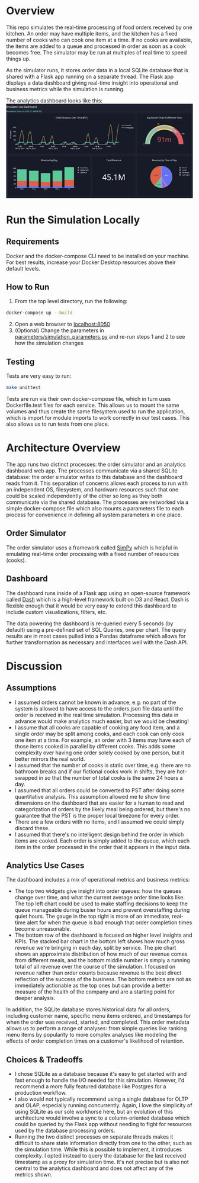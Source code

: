 # Overview
This repo simulates the real-time processing of food orders received by one kitchen. An order may have multiple items, and the kitchen has a fixed number of cooks who can cook one item at a time. If no cooks are available, the items are added to a queue and processed in order as soon as a cook becomes free. The simulator may be run at multiples of real time to speed things up.

As the simulator runs, it stores order data in a local SQLite database that is shared with a Flask app running on a separate thread. The Flask app displays a data dashboard giving real-time insight into operational and business metrics while the simulation is running.

The analytics dashboard looks like this:
![dashboard](./images/dashboard.png)

# Run the Simulation Locally
## Requirements
Docker and the docker-compose CLI need to be installed on your machine. For best results, increase your Docker Desktop resources above their default levels.

## How to Run
1) From the top level directory, run the following:
```bash
docker-compose up --build
```
2) Open a web browser to [localhost:8050](http://localhost:8050/)
3) (Optional) Change the parameters in [parameters/simulation_parameters.py](./parameters/simulation_parameters.py) and re-run steps 1 and 2 to see how the simulation changes

## Testing
Tests are very easy to run:
```bash
make unittest
```

Tests are run via their own docker-compose file, which in turn uses Dockerfile.test files for each service. This allows us to mount the same volumes and thus create the same filesystem used to run the application, which is import for module imports to work correctly in our test cases. This also allows us to run tests from one place.

# Architecture Overview
The app runs two distinct processes: the order simulator and an analytics dashboard web app. The processes communicate via a shared SQLite database: the order simulator writes to this database and the dashboard reads from it. This separation of concerns allows each process to run with an independent OS, filesystem, and hardware resources such that one could be scaled independently of the other so long as they both communicate via the shared database. The processes are networked via a simple docker-compose file which also mounts a parameters file to each process for convenience in defining all system parameters in one place.

## Order Simulator
The order simulator uses a framework called [SimPy](https://simpy.readthedocs.io/en/latest/) which is helpful in emulating real-time order processing with a fixed number of resources (cooks).

## Dashboard
The dashboard runs inside of a Flask app using an open-source framework called [Dash](https://plotly.com/dash/) which is a high-level framework built on D3 and React. Dash is flexible enough that it would be very easy to extend this dashboard to include custom visualizations, filters, etc.

The data powering the dashboard is re-queried every 5 seconds (by default) using a pre-defined set of SQL Queries, one per chart. The query results are in most cases pulled into a Pandas dataframe which allows for further transformation as necessary and interfaces well with the Dash API.

# Discussion

## Assumptions
* I assumed orders cannot be known in advance, e.g. no part of the system is allowed to have access to the orders.json file data until the order is received in the real time simulation. Processing this data in advance would make analytics much easier, but we would be cheating!
* I assume that all cooks are capable of cooking any food item, and a single order may be split among cooks, and each cook can only cook one item at a time. For example, an order with 3 items may have each of those items cooked in parallel by different cooks. This adds some complexity over having one order solely cooked by one person, but it better mirrors the real world.
* I assumed that the number of cooks is static over time, e.g. there are no bathroom breaks and if our fictional cooks work in shifts, they are hot-swapped in so that the number of total cooks is the same 24 hours a day.
* I assumed that all orders could be converted to PST after doing some quantitative analysis. This assumption allowed me to show time dimensions on the dashboard that are easier for a human to read and categorization of orders by the likely meal being ordered, but there's no guarantee that the PST is the proper local timezone for every order.
* There are a few orders with no items, and I assumed we could simply discard these.
* I assumed that there's no intelligent design behind the order in which items are cooked. Each order is simply added to the queue, which each item in the order processed in the order that it appears in the input data.

## Analytics Use Cases
The dashboard includes a mix of operational metrics and business metrics:
* The top two widgets give insight into order queues: how the queues change over time, and what the current average order time looks like. The top left chart could be used to make staffing decisions to keep the queue manageable during busier hours and prevent overstaffing during quiet hours. The gauge in the top right is more of an immediate, real-time alert for when the queue is bad enough that order completion times become unreasonable.
* The bottom row of the dashboard is focused on higher level insights and KPIs. The stacked bar chart in the bottom left shows how much gross revenue we're bringing in each day, split by service. The pie chart shows an approximate distribution of how much of our revenue comes from different meals, and the bottom middle number is simply a running total of all revenue over the course of the simulation. I focused on revenue rather than order counts because revenue is the best direct reflection of the success of the business. The bottom metrics are not as immediately actionable as the top ones but can provide a better measure of the health of the company and are a starting point for deeper analysis.

In addition, the SQLite database stores historical data for all orders, including customer name, specific menu items ordered, and timestamps for when the order was received, started, and completed. This order metadata allows us to perform a range of analyses: from simple queries like ranking menu items by popularity to more complex analyses like modeling the effects of order completion times on a customer's likelihood of retention.

## Choices & Tradeoffs
* I chose SQLite as a database because it's easy to get started with and fast enough to handle the I/O needed for this simulation. However, I'd recommend a more fully featured database like Postgres for a production workflow.
* I also would not typically recommend using a single database for OLTP and OLAP, especially running concurrently. Again, I love the simplicity of using SQLite as our sole workhorse here, but an evolution of this architecture would involve a sync to a column-oriented database which could be queried by the Flask app without needing to fight for resources used by the database processing orders.
* Running the two distinct processes on separate threads makes it difficult to share state information directly from one to the other, such as the simulation time. While this is possible to implement, it introduces complexity. I opted instead to query the database for the last received timestamp as a proxy for simulation time. It's not precise but is also not central to the analytics dashboard and does not affect any of the metrics shown.
